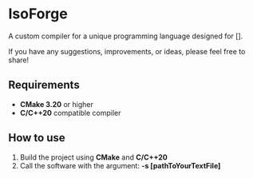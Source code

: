# IsoForge
A custom compiler for a unique programming language designed for []. 

If you have any suggestions, improvements, or ideas, please feel free to share!

## Requirements
- **CMake 3.20** or higher
- **C/C++20** compatible compiler

## How to use
1. Build the project using **CMake** and **C/C++20**
2. Call the software with the argument: **-s [pathToYourTextFile]**